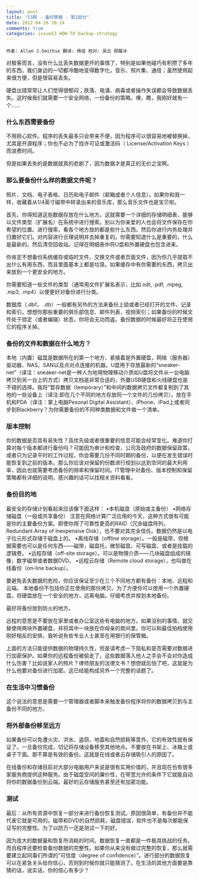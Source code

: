 ```yaml
---
layout: post
title: "53期 - 备份策略 - 第1部分"
date: 2012-04-26 20:14
comments: true
categories: issue53 HOW-TO backup-strategy
---
```


`作者: Allan J.Smithie 翻译: 杨佳 校对: 吴云 顾履冰`

对极客而言，没有什么比丢失数据更坏的事情了，特别是如果他碰巧有积攒了多年的东西。我们身边的一切都冷酷地变得数字化，音乐、照片集、通信；虽然使用起来很方便，但是很容易丢失。

硬盘出错常常让人们觉得很郁闷；跌落、电涌、病毒或者操作失误都会导致数据丢失。这时候我们就需要一个安全网络，一份备份的策略。噢，瞧，我刚好就有一个......

### 什么东西需要备份

不用担心软件。程序的丢失最多只会带来不便，因为程序可以很容易地被替换掉，尤其是开源程序；你也不必为了找许可证或激活码（ License/Activation Keys ）而浪费时间。

但是如果丢失的是数据就真的悲剧了，因为数据才是真正的无价之宝啊。

### 那么要备份什么样的数据文件呢？

照片、文档、电子表格、日历和电子邮件（邮箱或者个人信息）。如果你和我一样，收藏着从1/4英寸磁带中转录出来的音乐库，那么音乐文件也是宝贝啦。

首先，你得知道这些数据存放在什么地方。这就需要一个详细的存储明细表，能够以文件类型（扩展名）在系统中进行搜索。别以为你亲爱的人也会将文件保存在你希望的位置。进行搜索，看各个地方放的都是些什么东西。然后你进行内务处理并归置好它们。对内容进行合理说明并去掉重复的。你需要知道什么是重要的，什么是最新的。然后清空回收站。记得在明细表中将U盘和外置硬盘也包含进来。

你肯定不想备份系统缓存或临时文件、交换文件或者页面文件，因为你几乎提取不出什么有用东西，而且里面基本上都是垃圾。如果缓存中有你需要的东西，拷贝出来放到一个更安全的地方。

你需要知道一些文件的类型（通常用文件扩展名表示，比如.odt, .pdf, .mpeg, .mp3, .mp4）以便更好对备份进行分类。

数据库（.dbf， .db）一般都有另外的方法来备份上锁或者已经打开的文件、记录和索引。想想你那些重要的俱乐部信息、邮件列表，视频索引；如果备份的时候文件处于锁定（或者编辑）状态，你将会无功而返。备份数据的时候最好将正在使用它的程序关掉。

### 备份的文件和数据在什么地方？

本地（内置）磁盘是数据所在的第一个地方，紧接着是外置硬盘，网络（服务器）驱动器、NAS、SAN以及点对点连接的机器。U盘用于存放最新的“sneaker-net”（译注：sneaker-net是一种人为地用物理移动介质如U盘将文件从一台电脑拷贝到另一台上的方式）拷贝文档是非常合适的，外置USB硬盘和火线硬盘也是不错的选择。我将“暂存数据（temporary）”和中间的数据拷贝文件都复制到了其他的一些设备上（译注:即在几个不同的地方存放同一个文件的几份拷贝）。放在手机和PDA（译注：掌上电脑Pesonal Digital Assistant）、iPhone、iPad上或者同步到Blackberry？为你需要备份的不同种类数据和文件做一个清单。

### 版本控制

你的数据是否具有易失性？高优先级或者很重要的信息可能会经常变化。难道你打算对每个版本都进行备份吗？可能因为审计和检查，公司及政府的数据保留政策，或者只为记录平时的工作过程，你会需要几份不同时期的备份，以便在发生错误时能恢复到之前的版本。那么你应该对保留的份数进行规划以达到空间的最大利用率，因此也就需要考虑备份的频率和保留时间。IT管理中对备份、版本控制和保留策略都有详细的说明，感兴趣的话可以找相关资料看看。

### 备份目的地

最安全的存储计划看起来应该像下面这样： •本机磁盘（原始或主备份） •网络存储磁盘（一般或共享备份） 注意在网络计算广泛应用的今天，这种方式很有可能是你的主要备份方案。即使你用了可靠性更高的RAID（冗余磁盘阵列，Redundant Array of Inexpensive Disk），也不要对其完全信任。数据仍然是以电子位元形式存储于磁盘上的。 •离线存储（offline storage）。一般是磁带，但根据需要也可以是任何东西——磁带，磁盘托，微型磁盘，可写磁盘，或者是挂载的逻辑卷。 •远程存储（off-site storage）。可以是物理介质——几块磁盘组成的镜像，数字磁带或者数据DVD。 •远程云存储（Remote cloud storage），也叫做在线备份（on-line backup）。

要避免丢失数据的危险，你应该保证至少在三个不同地方都有备份：本地、远程和云端。
本地备份不包括你正在使用的那份拷贝。为了方便你可以使用一个外置硬盘。将硬盘放在一个安全的地方，远离电脑。仔细考虑并规划本地备份。

最好将备份放到防火的地方。

远程的意思是不要放在家里或者办公室这些有电脑的地方。如果没别的事情，就交替使用两块外置硬盘，并将其中一块放在你母亲的房间里。你可以和最佳拍档使用刚好相反的安排。我听说有些专业人士甚至在用银行的保管箱。

上面的方法只能提供数据的物理持久性，但是请考虑一下隐私和是否需要对数据进行加密保护。如果你的远程备份被偷走了，这些数据落入他人之手会不会对你造成什么伤害？比如说家人的照片？律师朋友的法律文书？想想就后怕了吧，这就是为什么他要对备份进行加密。这已经能构成另外一个完整的话题了。

### 在生活中习惯备份

这个说法的意思是需要一个管理器或者脚本来触发备份程序将你的数据拷贝到与主备份不同的地方。

### 将外部备份移至远方

如果备份可以免遭火灾、洪水、盗窃、地震和自然损耗等意外，它的有效性就有保证了。一旦备份完成，切记将存储设备移至其他地点。不要放在书架上、冰箱上或桌子下面。那不算是有效的备份。这就是在线或者云存储吸引人的原因了。

在线备份和存储目前对大部分电脑用户来说是很有实用价值的，并且现在也有很多家服务商提供这种服务。由于磁盘空间的廉价性，在带宽允许的条件下它就能自动将你的数据备份到云端。最好的云存储服务甚至还有加密功能。

### 测试

最后：从所有资源中恢复一部分来进行备份恢复测试。原因很简单，有备份并不能代表它就是可用的。磁带和DVD的自然损耗，磁盘错误，软件也不是每次都能保证写的完整性。为了以防万一还是测试一下的好。

因为庞大的数据量和恢复所消耗的时间，数据恢复一直都是一件极具挑战的任务。而且程序还要检查备份数据的完整性。如果你从来没有做过完整的恢复，那么就需要建立起同事们所谓的“可信度（degree of confidence）”。进行部分的数据恢复可以在紧急关头给你信心，否则到时候你就只能猜测了。在生活的其他方面要是靠猜的话，说实话，你的信心有多少？